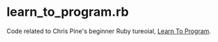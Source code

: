 # learn_to_program.rb

Code related to Chris Pine's beginner Ruby tureoial, [Learn To Program](https://pine.fm/LearnToProgram/chap_00.html).